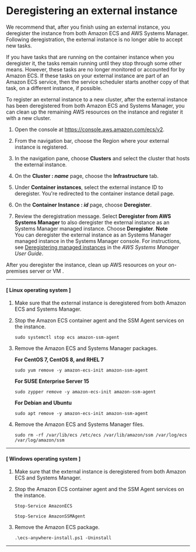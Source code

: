 # Deregistering an external instance<a name="ecs-anywhere-deregistration"></a>

We recommend that, after you finish using an external instance, you deregister the instance from both Amazon ECS and AWS Systems Manager\. Following deregistration, the external instance is no longer able to accept new tasks\.

If you have tasks that are running on the container instance when you deregister it, the tasks remain running until they stop through some other means\. However, these tasks are no longer monitored or accounted for by Amazon ECS\. If these tasks on your external instance are part of an Amazon ECS service, then the service scheduler starts another copy of that task, on a different instance, if possible\.

To register an external instance to a new cluster, after the external instance has been deregistered from both Amazon ECS and Systems Manager, you can clean up the remaining AWS resources on the instance and register it with a new cluster\.

1. Open the console at [https://console\.aws\.amazon\.com/ecs/v2](https://console.aws.amazon.com/ecs/v2)\.

1. From the navigation bar, choose the Region where your external instance is registered\.

1. In the navigation pane, choose **Clusters** and select the cluster that hosts the external instance\.

1. On the **Cluster : *name*** page, choose the **Infrastructure** tab\.

1. Under **Container instances**, select the external instance ID to deregister\. You're redirected to the container instance detail page\.

1. On the **Container Instance : *id*** page, choose **Deregister**\.

1. Review the deregistration message\. Select **Deregister from AWS Systems Manager** to also deregister the external instance as an Systems Manager managed instance\. Choose **Deregister**\.
**Note**  
You can deregister the external instance as an Systems Manager managed instance in the Systems Manager console\. For instructions, see [Deregistering managed instances](https://docs.aws.amazon.com/systems-manager/latest/userguide/systems-manager-managed-instances-advanced-deregister.html) in the *AWS Systems Manager User Guide*\.

After you deregister the instance, clean up AWS resources on your on\-premises server or VM \.

------
#### [ Linux operating system ]

1. Make sure that the external instance is deregistered from both Amazon ECS and Systems Manager\.

1. Stop the Amazon ECS container agent and the SSM Agent services on the instance\.

   ```
   sudo systemctl stop ecs amazon-ssm-agent
   ```

1. Remove the Amazon ECS and Systems Manager packages\.

   **For CentOS 7, CentOS 8, and RHEL 7**

   ```
   sudo yum remove -y amazon-ecs-init amazon-ssm-agent
   ```

   **For SUSE Enterprise Server 15**

   ```
   sudo zypper remove -y amazon-ecs-init amazon-ssm-agent
   ```

   **For Debian and Ubuntu**

   ```
   sudo apt remove -y amazon-ecs-init amazon-ssm-agent
   ```

1. Remove the Amazon ECS and Systems Manager files\.

   ```
   sudo rm -rf /var/lib/ecs /etc/ecs /var/lib/amazon/ssm /var/log/ecs /var/log/amazon/ssm
   ```

------
#### [ Windows operating system ]

1. Make sure that the external instance is deregistered from both Amazon ECS and Systems Manager\.

1. Stop the Amazon ECS container agent and the SSM Agent services on the instance\.

   ```
   Stop-Service AmazonECS
   ```

   ```
   Stop-Service AmazonSSMAgent
   ```

1. Remove the Amazon ECS package\.

   ```
   .\ecs-anywhere-install.ps1 -Uninstall
   ```

------
